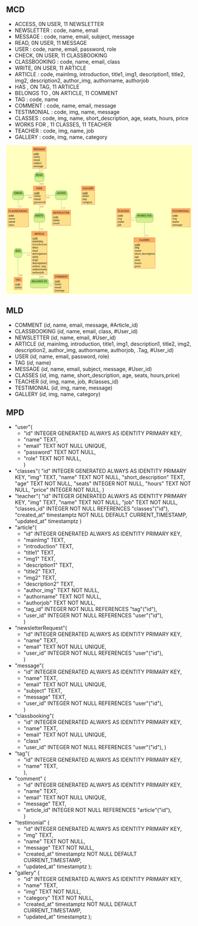 ## MCD

- ACCESS, 0N USER, 11 NEWSLETTER
- NEWSLETTER : code, name, email
- MESSAGE : code, name, email, subject, message
- READ, 0N USER, 11 MESSAGE
- USER : code, name, email, password, role
- CHECK, 0N USER, 11 CLASSBOOKING
- CLASSBOOKING : code, name, email, class
- WRITE, 0N USER, 11 ARTICLE
- ARTICLE : code, mainImg, introduction, title1, img1, description1, title2, img2, description2, author_img, authorname, authorjob
- HAS , ON TAG, 11 ARTICLE
- BELONGS TO , 0N ARTICLE, 11 COMMENT
- TAG : code, name
- COMMENT : code, name, email, message
- TESTIMONIAL : code, img, name, message
- CLASSES : code, img, name, short_description, age, seats, hours, price
- WORKS FOR , 11 CLASSES, 11 TEACHER
- TEACHER : code, img, name, job
- GALLERY : code, img, name, category
  
![photo](../public/img/mcdKDC.svg)

## MLD

- COMMENT (_id_, name, email, message, #Article_id)
- CLASSBOOKING (_id_, name, email, class, #User_id)
- NEWSLETTER (_id_, name, email, #User_id)
- ARTICLE (_id_, mainImg, introduction, title1, img1, description1, title2, img2, description2, author_img, authorname, authorjob, .Tag, #User_id)
- USER (_id_, name, email, password, role)
- TAG (_id_, name)
- MESSAGE (_id_, name, email, subject, message, #User_id)
- CLASSES (_id_, img, name, short_description, age, seats, hours,price)
- TEACHER (_id_, img, name, job, #classes_id)
- TESTIMONIAL (_id_, img, name, message)
- GALLERY (_id_, img, name, category)
  
## MPD  

- "user"(
  - "id" INTEGER GENERATED ALWAYS AS IDENTITY PRIMARY KEY,  
  - "name" TEXT,  
  - "email" TEXT NOT NULL UNIQUE,  
  - "password" TEXT NOT NULL,
  - "role" TEXT NOT NULL,  
)
- "classes"(
    "id" INTEGER GENERATED ALWAYS AS IDENTITY PRIMARY KEY,
    "img" TEXT,
    "name" TEXT NOT NULL,
    "short_description" TEXT,
    "age" TEXT NOT NULL,
    "seats" INTEGER NOT NULL,
    "hours" TEXT NOT NULL,
    "price" INTEGER NOT NULL,
)
- "teacher"(
    "id" INTEGER GENERATED ALWAYS AS IDENTITY PRIMARY KEY,
    "img" TEXT,
    "name" TEXT NOT NULL,
    "job" TEXT NOT NULL,
    "classes_id" INTEGER NOT NULL REFERENCES "classes"("id"),
    "created_at" timestamptz NOT NULL DEFAULT CURRENT_TIMESTAMP,
    "updated_at" timestamptz
)
- "article"(
  - "id" INTEGER GENERATED ALWAYS AS IDENTITY PRIMARY KEY,  
  - "mainImg" TEXT,  
  - "introduction" TEXT,  
  - "title1" TEXT,  
  - "img1" TEXT,  
  - "description1" TEXT,  
  - "title2" TEXT,  
  - "img2" TEXT,  
  - "description2" TEXT,  
  - "author_img" TEXT NOT NULL,  
  - "authorname" TEXT NOT NULL,  
  - "authorjob" TEXT NOT NULL,  
  - "tag_id" INTEGER NOT NULL REFERENCES "tag"("id"),  
  - "user_id" INTEGER NOT NULL REFERENCES "user"("id"),  
)
- "newsletterRequest"(
  - "id" INTEGER GENERATED ALWAYS AS IDENTITY PRIMARY KEY,  
  - "name" TEXT,  
  - "email" TEXT NOT NULL UNIQUE,  
  - "user_id" INTEGER NOT NULL REFERENCES "user"("id"),  
)
- "message"(
  - "id" INTEGER GENERATED ALWAYS AS IDENTITY PRIMARY KEY,  
  - "name" TEXT,  
  - "email" TEXT NOT NULL UNIQUE,  
  - "subject" TEXT,  
  - "message" TEXT,  
  - "user_id" INTEGER NOT NULL REFERENCES "user"("id"),  
)
- "classbooking"(
  - "id" INTEGER GENERATED ALWAYS AS IDENTITY PRIMARY KEY,  
  - "name" TEXT,  
  - "email" TEXT NOT NULL UNIQUE,  
  - "class"
  - "user_id" INTEGER NOT NULL REFERENCES "user"("id"),
)
- "tag"(
  - "id" INTEGER GENERATED ALWAYS AS IDENTITY PRIMARY KEY,  
  - "name" TEXT,  
),  
- "comment" (
  - "id" INTEGER GENERATED ALWAYS AS IDENTITY PRIMARY KEY,  
  - "name" TEXT,  
  - "email" TEXT NOT NULL UNIQUE,  
  - "message" TEXT,  
  - "article_id" INTEGER NOT NULL REFERENCES "article"("id"),  
)
- "testimonial" (
  - "id" INTEGER GENERATED ALWAYS AS IDENTITY PRIMARY KEY,
  - "img" TEXT,
  - "name" TEXT NOT NULL,
  - "message" TEXT NOT NULL,
  - "created_at" timestamptz NOT NULL DEFAULT CURRENT_TIMESTAMP,
  - "updated_at" timestamptz
);
- "gallery" (
  - "id" INTEGER GENERATED ALWAYS AS IDENTITY PRIMARY KEY,
  - "name" TEXT,
  - "img" TEXT NOT NULL,
  - "category" TEXT NOT NULL,
  - "created_at" timestamptz NOT NULL DEFAULT CURRENT_TIMESTAMP,
  - "updated_at" timestamptz
);
